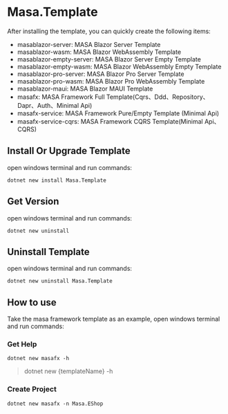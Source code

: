# Masa.Template

After installing the template, you can quickly create the following items:

* masablazor-server: MASA Blazor Server Template
* masablazor-wasm: MASA Blazor WebAssembly Template
* masablazor-empty-server: MASA Blazor Server Empty Template
* masablazor-empty-wasm: MASA Blazor WebAssembly Empty Template
* masablazor-pro-server: MASA Blazor Pro Server Template
* masablazor-pro-wasm: MASA Blazor Pro WebAssembly Template
* masablazor-maui: MASA Blazor MAUI Template
* masafx: MASA Framework Full Template(Cqrs、Ddd、Repository、Dapr、Auth、Minimal Api)
* masafx-service: MASA Framework Pure/Empty Template (Minimal Api)
* masafx-service-cqrs: MASA Framework CQRS Template(Minimal Api、CQRS)

## Install Or Upgrade Template

open windows terminal and run commands:

```shell
dotnet new install Masa.Template
```

## Get Version

open windows terminal and run commands:

```shell
dotnet new uninstall
```

## Uninstall Template

open windows terminal and run commands:

```shell
dotnet new uninstall Masa.Template
```

## How to use

Take the masa framework template as an example, open windows terminal and run commands:

### Get Help

```shell
dotnet new masafx -h
```

> dotnet new {templateName} -h

### Create Project

```shell
dotnet new masafx -n Masa.EShop
```
